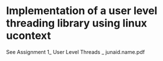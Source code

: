 # Implementation of a user level threading library using linux ucontext


See Assignment 1_ User Level Threads _ junaid.name.pdf